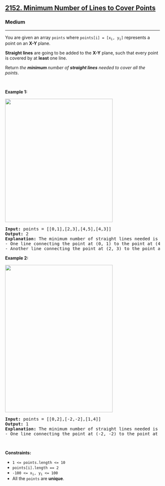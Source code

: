 <h2><a href="https://leetcode.com/problems/minimum-number-of-lines-to-cover-points/">2152. Minimum Number of Lines to Cover Points</a></h2><h3>Medium</h3><hr><div><p>You are given an array <code>points</code> where <code>points[i] = [x<sub>i</sub>, y<sub>i</sub>]</code> represents a point on an <strong>X-Y </strong>plane.</p>

<p><strong>Straight lines</strong> are going to be added to the <strong>X-Y</strong> plane, such that every point is covered by at <strong>least </strong>one line.</p>

<p>Return <em>the <strong>minimum </strong>number of <strong>straight lines</strong> needed to cover all the points</em>.</p>

<p>&nbsp;</p>
<p><strong class="example">Example 1:</strong></p>
<img src="https://assets.leetcode.com/uploads/2022/01/23/image-20220123200023-1.png" style="width: 350px; height: 402px;">
<pre><strong>Input:</strong> points = [[0,1],[2,3],[4,5],[4,3]]
<strong>Output:</strong> 2
<strong>Explanation:</strong> The minimum number of straight lines needed is two. One possible solution is to add:
- One line connecting the point at (0, 1) to the point at (4, 5).
- Another line connecting the point at (2, 3) to the point at (4, 3).
</pre>

<p><strong class="example">Example 2:</strong></p>
<img src="https://assets.leetcode.com/uploads/2022/01/23/image-20220123200057-3.png" style="width: 350px; height: 480px;">
<pre><strong>Input:</strong> points = [[0,2],[-2,-2],[1,4]]
<strong>Output:</strong> 1
<strong>Explanation:</strong> The minimum number of straight lines needed is one. The only solution is to add:
- One line connecting the point at (-2, -2) to the point at (1, 4).
</pre>

<p>&nbsp;</p>
<p><strong>Constraints:</strong></p>

<ul>
	<li><code>1 &lt;= points.length &lt;= 10</code></li>
	<li><code>points[i].length == 2</code></li>
	<li><code>-100 &lt;= x<sub>i</sub>, y<sub>i</sub> &lt;= 100</code></li>
	<li>All the <code>points</code> are <strong>unique</strong>.</li>
</ul>
</div>